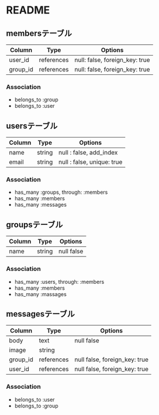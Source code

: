 # README

## membersテーブル

|Column|Type|Options|
|------|----|-------|
|user_id|references|null: false, foreign_key: true|
|group_id|references|null: false, foreign_key: true|

### Association
- belongs_to :group
- belongs_to :user

## usersテーブル

|Column|Type|Options|
|------|----|-------|
|name|string|null : false, add_index|
|email|string|null : false, unique: true|

### Association
- has_many :groups, through: :members
- has_many :members
- has_many :messages

## groupsテーブル

|Column|Type|Options|
|------|----|-------|
|name|string|null false|

### Association
- has_many :users, through: :members
- has_many :members
- has_many :massages


## messagesテーブル

|Column|Type|Options|
|------|----|-------|
|body|text|null false|
|image|string||
|group_id|references|null false, foreign_key: true|
|user_id|references|null false, foreign_key: true|

### Association
- belongs_to :user
- belongs_to :group
